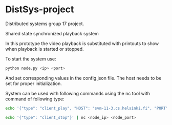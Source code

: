 # DistSys-project
Distributed systems group 17 project.

Shared state synchronized playback system

In this prototype the video playback is substituted with printouts to show when playback is started or stopped.

To start the system use:
```bash
python node.py <ip> <port> 
```
And set corresponding values in the config.json file.
The host needs to be set for proper initialization.

System can be used with following commands using the nc tool with command of following type:
```bash
echo '{"type": "client_play", "HOST": "svm-11-3.cs.helsinki.fi", "PORT": 9940, "NODE_ID": "node-1", "content_id": "file1", "action": "play", "time_after": "10"}' | nc <node_ip> <node_port>
```

```bash
echo '{"type": "client_stop"}' | nc <node_ip> <node_port>
```

